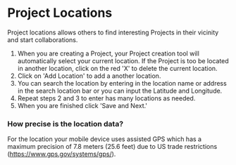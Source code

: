 # Project Locations

Project locations allows others to find interesting Projects in their vicinity and start collaborations.

1. When you are creating a Project, your Project creation tool will automatically select your current location. If the Project is too be located in another location, click on the red 'X' to delete the current location.
2. Click on 'Add Location' to add a another location.
3. You can search the location by entering in the location name or address in the search location bar or you can input the Latitude and Longitude.
4. Repeat steps 2 and 3 to enter has many locations as needed.
5. When you are finished click 'Save and Next.'

### How precise is the location data?

For the location your mobile device uses assisted GPS which has a maximum precision of 7.8 meters (25.6 feet) due to US trade restrictions (https://www.gps.gov/systems/gps/).

